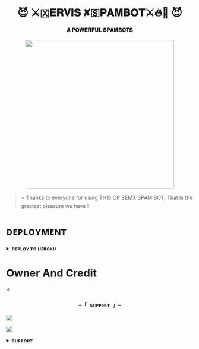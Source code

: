 <h1 align="center"><b>😈 ⚔️🇽𝐄𝐑𝐕𝐈𝐒 ✘🇸𝐏𝐀𝐌𝐁𝐎𝐓⚔️🔥💫 😈</b></h1>

<h4 align="center"> 𝐀 𝐏𝐎𝐖𝐄𝐑𝐅𝐔𝐋 𝐒𝐏𝐀𝐌𝐁𝐎𝐓𝐒</h4>

<p align="center"><a href="https://t.me/omkara0112"><img src="https://te.legra.ph/file/bff53a1e9745070ffb08d.jpg" width="400"></a></p>


> ⭐️ Thanks to everyone for using THIS OP SEMX SPAM BOT, That is the greatest pleasure we have !
    

# ᴅᴇᴘʟᴏʏᴍᴇɴᴛ


<details>
<summary><b>ᴅᴇᴘʟᴏʏ ᴛᴏ ʜᴇʀᴏᴋᴜ</b></summary>
<br>

[![Deploy](https://www.herokucdn.com/deploy/button.svg)](https://dashboard.heroku.com/new?template=https://github.com/Arit123/SEMXxBOTFATHER)
  
</details>


# Owner And Credit


<<h3 align="center">

    ─「 sᴜᴩᴩᴏʀᴛ 」─

</h3>

<p align="center">

<a href="https://instagram.com/_the_manish_rajput_?igshid=YmMyMTA2M2Y="><img src="https://img.shields.io/badge/-Instagram%20-black.svg?style=for-the-badge&logo=Instagram"></a>

</p>

<p align="center">

<a href="@Manish_rajput_R"><img src="https://img.shields.io/badge/%20Anonymous-blue.svg?style=for-the-badge&logo=Telegram"></a>

</p>





<details>
<summary><b>sᴜᴘᴘᴏʀᴛ</b></summary>
<br>

# ꜱᴜᴘᴘᴏʀᴛ ✨
<a href="https://t.me/crazyfriends_01"><img src="https://img.shields.io/badge/Join-Telegram%20Channel-red.svg?logo=Telegram"></a>

</details>
